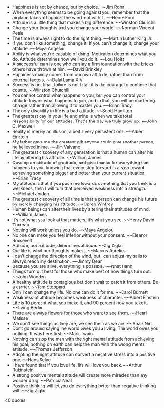  - Happiness is not by chance, but by choice. ~~Jim Rohn
 - When everything seems to be going against you, remember that the airplane takes off against the wind, not with it. ~~Henry Ford
 - Attitude is a little thing that makes a big difference. ~~Winston Churchill
 - Change your thoughts and you change your world. ~~Norman Vincent Peale
 - The time is always right to do the right thing. ~~Martin Luther King Jr.
 - If you don’t like something, change it. If you can’t change it, change your attitude. ~~Maya Angelou
 - Ability is what you’re capable of doing. Motivation determines what you do. Attitude determines how well you do it. ~~Lou Holtz
 - A successful man is one who can lay a firm foundation with the bricks others have thrown at him. ~~David Brinkley
 - Happiness mainly comes from our own attitude, rather than from external factors. ~~Dalai Lama XIV
 - Success is not final, failure is not fatal: it is the courage to continue that counts. ~~Winston Churchill
 - You cannot control what happens to you, but you can control your attitude toward what happens to you, and in that, you will be mastering change rather than allowing it to master you. ~~Brian Tracy
 - The only disability in life is a bad attitude. ~~Scott Hamilton
 - The greatest day in your life and mine is when we take total responsibility for our attitudes. That's the day we truly grow up. ~~John C. Maxwell
 - Reality is merely an illusion, albeit a very persistent one. ~~Albert Einstein
 - My father gave me the greatest gift anyone could give another person, he believed in me. ~~Jim Valvano
 - The greatest discovery of any generation is that a human can alter his life by altering his attitude. ~~William James
 - Develop an attitude of gratitude, and give thanks for everything that happens to you, knowing that every step forward is a step toward achieving something bigger and better than your current situation. ~~Brian Tracy
 - My attitude is that if you push me towards something that you think is a weakness, then I will turn that perceived weakness into a strength. ~~Michael Jordan
 - The greatest discovery of all time is that a person can change his future by merely changing his attitude. ~~Oprah Winfrey
 - Human beings can alter their lives by altering their attitudes of mind. ~~William James
 - It’s not what you look at that matters, it’s what you see. ~~Henry David Thoreau
 - Nothing will work unless you do. ~~Maya Angelou
 - No one can make you feel inferior without your consent. ~~Eleanor Roosevelt
 - Attitude, not aptitude, determines altitude. ~~Zig Ziglar
 - Our life is what our thoughts make it. ~~Marcus Aurelius
 - I can’t change the direction of the wind, but I can adjust my sails to always reach my destination. ~~Jimmy Dean
 - Because you are alive, everything is possible. ~~Nhat Hanh
 - Things turn out best for those who make best of how things turn out. ~~John Wooden
 - A healthy attitude is contagious but don’t wait to catch it from others. Be a carrier. ~~Tom Stoppard
 - Only I can change my life. No one can do it for me. ~~Carol Burnett
 - Weakness of attitude becomes weakness of character. ~~Albert Einstein
 - Life is 10 percent what you make it, and 90 percent how you take it. ~~Irving Berlin
 - There are always flowers for those who want to see them. ~~Henri Matisse
 - We don't see things as they are, we see them as we are. ~~Anaïs Nin
 - Don’t go around saying the world owes you a living. The world owes you nothing. It was here first. ~~Mark Twain
 - Nothing can stop the man with the right mental attitude from achieving his goal; nothing on earth can help the man with the wrong mental attitude. ~~Thomas Jefferson
 - Adopting the right attitude can convert a negative stress into a positive one. ~~Hans Selye
 - I have found that if you love life, life will love you back. ~~Arthur Rubinstein
 - A strong positive mental attitude will create more miracles than any wonder drug. ~~Patricia Neal
 - Positive thinking will let you do everything better than negative thinking will. ~~Zig Ziglar

40 quotes